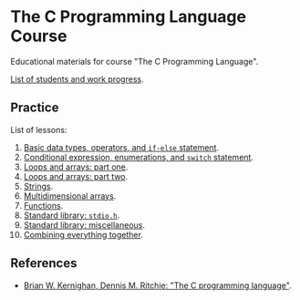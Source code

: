 # The C Programming Language Course

Educational materials for course "The C Programming Language".

[List of students and work progress](https://docs.google.com/spreadsheets/d/1uk7V20U0G_Omt3jQ65sDxLfHyrtbsejVl2sRb7WzATk/edit?usp=sharing).

## Practice

List of lessons:

1. [Basic data types, operators, and `if-else` statement](lessons/01.md).
2. [Conditional expression, enumerations, and `switch` statement](lessons/02.md).
3. [Loops and arrays: part one](lessons/03.md).
4. [Loops and arrays: part two](lessons/04.md).
5. [Strings](lessons/05.md).
6. [Multidimensional arrays](lessons/06.md).
7. [Functions](lessons/07.md).
8. [Standard library: `stdio.h`](lessons/08.md).
9. [Standard library: miscellaneous](lessons/09.md).
10. [Combining everything together](lessons/10.md).

## References

- [Brian W. Kernighan, Dennis M. Ritchie: "The C programming language"](http://www.dipmat.univpm.it/~demeio/public/the_c_programming_language_2.pdf).